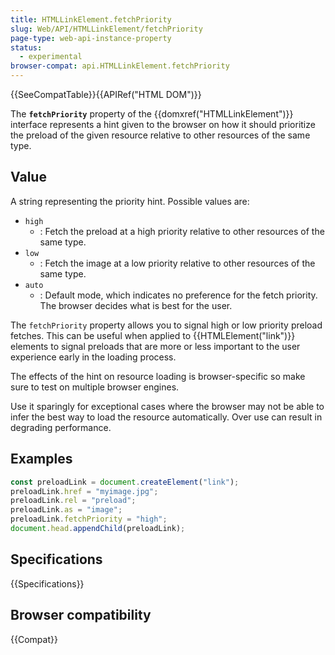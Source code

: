 ```yaml
---
title: HTMLLinkElement.fetchPriority
slug: Web/API/HTMLLinkElement/fetchPriority
page-type: web-api-instance-property
status:
  - experimental
browser-compat: api.HTMLLinkElement.fetchPriority
---
```


{{SeeCompatTable}}{{APIRef("HTML DOM")}}

The **`fetchPriority`** property of the
{{domxref("HTMLLinkElement")}} interface represents a hint given to the browser
on how it should prioritize the preload of the given resource relative to other
resources of the same type.

## Value

A string representing the priority hint. Possible values are:

- `high`
  - : Fetch the preload at a high priority relative to other resources
    of the same type.
- `low`
  - : Fetch the image at a low priority relative to other resources of
    the same type.
- `auto`
  - : Default mode, which indicates no preference for
    the fetch priority. The browser decides what is best for the user.

The `fetchPriority` property allows you to signal high or low priority preload
fetches. This can be useful when applied to {{HTMLElement("link")}} elements
to signal preloads that are more or less important to the user experience early
in the loading process.

The effects of the hint on resource loading is browser-specific so make sure to
test on multiple browser engines.

Use it sparingly for exceptional cases where the browser may not be able to
infer the best way to load the resource automatically. Over use can result in
degrading performance.

## Examples

```js
const preloadLink = document.createElement("link");
preloadLink.href = "myimage.jpg";
preloadLink.rel = "preload";
preloadLink.as = "image";
preloadLink.fetchPriority = "high";
document.head.appendChild(preloadLink);
```

## Specifications

{{Specifications}}

## Browser compatibility

{{Compat}}
